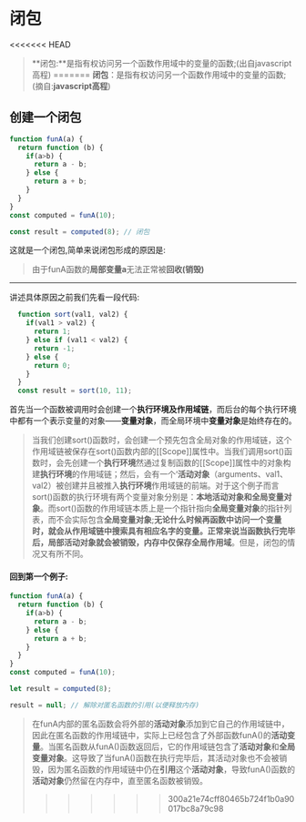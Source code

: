 # 闭包
<<<<<<< HEAD
> **闭包:**是指有权访问另一个函数作用域中的变量的函数;(出自javascript高程)
=======
> **闭包**：是指有权访问另一个函数作用域中的变量的函数;(摘自:**javascript高程**)


## 创建一个闭包
```js
function funA(a) {
  return function (b) {
    if(a>b) {
      return a - b;
    } else {
      return a + b;
    }
  }
}
const computed = funA(10);

const result = computed(8); // 闭包
```
这就是一个闭包,简单来说闭包形成的原因是:
> 由于funA函数的**局部变量a**无法正常被**回收(销毁)**
---
讲述具体原因之前我们先看一段代码:
```js
  function sort(val1, val2) {
    if(val1 > val2) {
      return 1;
    } else if (val1 < val2) {
      return -1;
    } else {
      return 0;
    }
  }
  const result = sort(10, 11);
```
首先当一个函数被调用时会创建一个**执行环境及作用域链**，而后台的每个执行环境中都有一个表示变量的对象——**变量对象**，而全局环境中**变量对象**是始终存在的。
> 当我们创建sort()函数时，会创建一个预先包含全局对象的作用域链，这个作用域链被保存在sort()函数内部的[[Scope]]属性中。当我们调用sort()函数时，会先创建一个**执行环境**然通过复制函数的[[Scope]]属性中的对象构建**执行环境**的作用域链；然后，会有一个‘**活动对象**（arguments、val1、val2）被创建并且被推入**执行环境**作用域链的前端。对于这个例子而言sort()函数的执行环境有两个变量对象分别是：**本地活动对象和全局变量对象**。而sort()函数的作用域链本质上是一个指针指向**全局变量对象**的指针列表，而不会实际包含**全局变量对象**;**无论什么时候再函数中访问一个变量时，就会从作用域链中搜索具有相应名字的变量。正常来说当函数执行完毕后，局部活动对象就会被销毁，内存中仅保存全局作用域**。但是，闭包的情况又有所不同。

#### 回到第一个例子:
```js
function funA(a) {
  return function (b) {
    if(a>b) {
      return a - b;
    } else {
      return a + b;
    }
  }
}
const computed = funA(10);

let result = computed(8);

result = null; // 解除对匿名函数的引用(以便释放内存)
```
> 在funA内部的匿名函数会将外部的**活动对象**添加到它自己的作用域链中，因此在匿名函数的作用域链中，实际上已经包含了外部函数funA()的**活动变量**。当匿名函数从funA()函数返回后，它的作用域链包含了**活动对象**和**全局变量对象**。这导致了当funA()函数在执行完毕后，其活动对象也不会被销毁，因为匿名函数的作用域链中仍在**引用**这个**活动对象**，导致funA()函数的**活动对象**仍然留在内存中，直至匿名函数被销毁。
>>>>>>> 300a21e74cff80465b724f1b0a90017bc8a79c98
